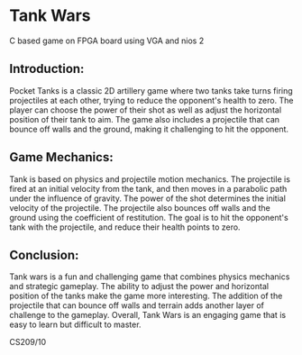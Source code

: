 # Tank Wars
C based game on FPGA board using VGA and nios 2

## Introduction: 
Pocket Tanks is a classic 2D artillery game where two tanks take turns firing projectiles at each other, trying to reduce the opponent's health to zero. The player can choose the power of their shot as well as adjust the horizontal position of their tank to aim. The game also includes a projectile that can bounce off walls and the ground, making it challenging to hit the opponent.
## Game Mechanics: 
Tank is based on physics and projectile motion mechanics. The projectile is fired at an initial velocity from the tank, and then moves in a parabolic path under the influence of gravity. The power of the shot determines the initial velocity of the projectile. The projectile also bounces off walls and the ground using the coefficient of restitution. The goal is to hit the opponent's tank with the projectile, and reduce their health points to zero.
## Conclusion: 
Tank wars is a fun and challenging game that combines physics mechanics and strategic gameplay. The ability to adjust the power and horizontal position of the tanks make the game more interesting. The addition of the projectile that can bounce off walls and terrain adds another layer of challenge to the gameplay. Overall, Tank Wars is an engaging game that is easy to learn but difficult to master.

CS209/10
